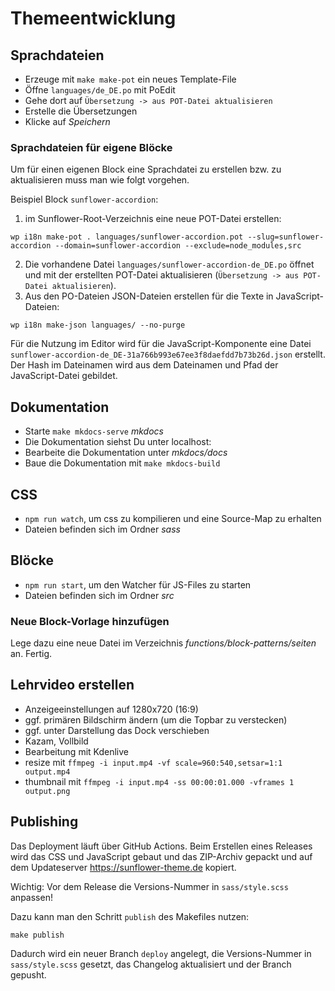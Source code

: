 # Themeentwicklung

## Sprachdateien
- Erzeuge mit `make make-pot` ein neues Template-File
- Öffne `languages/de_DE.po` mit PoEdit
- Gehe dort auf `Übersetzung -> aus POT-Datei aktualisieren`
- Erstelle die Übersetzungen
- Klicke auf *Speichern*

### Sprachdateien für eigene Blöcke

Um für einen eigenen Block eine Sprachdatei zu erstellen bzw. zu aktualisieren muss man wie folgt vorgehen.

Beispiel Block `sunflower-accordion`:

1. im Sunflower-Root-Verzeichnis eine neue POT-Datei erstellen:

```
wp i18n make-pot . languages/sunflower-accordion.pot --slug=sunflower-accordion --domain=sunflower-accordion --exclude=node_modules,src
```

2. Die vorhandene Datei `languages/sunflower-accordion-de_DE.po` öffnet und mit der erstellten POT-Datei aktualisieren (`Übersetzung -> aus POT-Datei aktualisieren`).
3. Aus den PO-Dateien JSON-Dateien erstellen für die Texte in JavaScript-Dateien:

```
wp i18n make-json languages/ --no-purge
```

Für die Nutzung im Editor wird für die JavaScript-Komponente eine Datei `sunflower-accordion-de_DE-31a766b993e67ee3f8daefdd7b73b26d.json` erstellt. Der Hash im Dateinamen wird aus dem Dateinamen und Pfad der JavaScript-Datei gebildet.

## Dokumentation
- Starte `make mkdocs-serve` *mkdocs*
- Die Dokumentation siehst Du unter localhost:
- Bearbeite die Dokumentation unter *mkdocs/docs*
- Baue die Dokumentation mit `make mkdocs-build`

## CSS
- ``npm run watch``, um css zu kompilieren und eine Source-Map zu erhalten
- Dateien befinden sich im Ordner *sass*

## Blöcke
- ``npm run start``, um den Watcher für JS-Files zu starten
- Dateien befinden sich im Ordner *src*

### Neue Block-Vorlage hinzufügen
Lege dazu eine neue Datei im Verzeichnis *functions/block-patterns/seiten* an.
Fertig.

## Lehrvideo erstellen
- Anzeigeeinstellungen auf 1280x720 (16:9)
- ggf. primären Bildschirm ändern (um die Topbar zu verstecken)
- ggf. unter Darstellung das Dock verschieben
- Kazam, Vollbild
- Bearbeitung mit Kdenlive
- resize mit ``ffmpeg -i input.mp4 -vf scale=960:540,setsar=1:1 output.mp4``
- thumbnail mit ``ffmpeg -i input.mp4 -ss 00:00:01.000 -vframes 1 output.png``

## Publishing

Das Deployment läuft über GitHub Actions. Beim Erstellen eines Releases wird das CSS und JavaScript gebaut und das ZIP-Archiv gepackt und auf dem Updateserver https://sunflower-theme.de kopiert.

Wichtig: Vor dem Release die Versions-Nummer in `sass/style.scss` anpassen!

Dazu kann man den Schritt `publish` des Makefiles nutzen:

`make publish`

Dadurch wird ein neuer Branch `deploy` angelegt, die Versions-Nummer in `sass/style.scss` gesetzt, das Changelog aktualisiert und der Branch gepusht.
